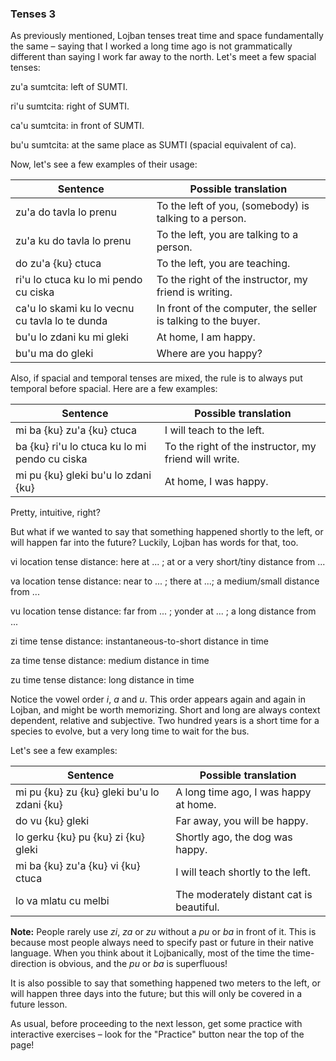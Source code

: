 ### Tenses 3

As previously mentioned, Lojban tenses treat time and space fundamentally the same &ndash; saying that I worked a long time ago is not grammatically different than saying I work far away to the north.
Let's meet a few spacial tenses:

<span class="definition-head">zu'a</span> sumtcita: left of SUMTI.

<span class="definition-head">ri'u</span> sumtcita: right of SUMTI.

<span class="definition-head">ca'u</span> sumtcita: in front of SUMTI.

<span class="definition-head">bu'u</span> sumtcita: at the same place as SUMTI (spacial equivalent of ca).

Now, let's see a few examples of their usage:

|Sentence|Possible translation|
|--------|-----------|
|zu'a do tavla lo prenu|To the left of you, (somebody) is talking to a person.|
|zu'a ku do tavla lo prenu|To the left, you are talking to a person.|
|do zu'a {ku} ctuca|To the left, you are teaching.|
|ri'u lo ctuca ku lo mi pendo cu ciska|To the right of the instructor, my friend is writing.|
|ca'u lo skami ku lo vecnu cu tavla lo te dunda|In front of the computer, the seller is talking to the buyer.|
|bu'u lo zdani ku mi gleki|At home, I am happy.|
|bu'u ma do gleki|Where are you happy?|

Also, if spacial and temporal tenses are mixed, the rule is to always put temporal before spacial.
Here are a few examples:

|Sentence|Possible translation|
|--------|-----------|
|mi ba {ku} zu'a {ku} ctuca|I will teach to the left.|
|ba {ku} ri'u lo ctuca ku lo mi pendo cu ciska|To the right of the instructor, my friend will write.|
|mi pu {ku} gleki bu'u lo zdani {ku}|At home, I was happy.|

Pretty, intuitive, right?

But what if we wanted to say that something happened shortly to the left, or will happen far into the future?
Luckily, Lojban has words for that, too.

<span class="definition-head">vi</span> location tense distance: here at ... ; at or a very short/tiny distance from ...

<span class="definition-head">va</span> location tense distance: near to ... ; there at ...; a medium/small distance from ...

<span class="definition-head">vu</span> location tense distance: far from ... ; yonder at ... ; a long distance from ...

<span class="definition-head">zi</span> time tense distance: instantaneous-to-short distance in time

<span class="definition-head">za</span> time tense distance: medium distance in time

<span class="definition-head">zu</span> time tense distance: long distance in time

Notice the vowel order _i_, _a_ and _u_.
This order appears again and again in Lojban, and might be worth memorizing.
Short and long are always context dependent, relative and subjective.
Two hundred years is a short time for a species to evolve, but a very long time to wait for the bus.

Let's see a few examples:

|Sentence|Possible translation|
|--------|-----------|
|mi pu {ku} zu {ku} gleki bu'u lo zdani {ku}|A long time ago, I was happy at home.|
|do vu {ku} gleki|Far away, you will be happy.|
|lo gerku {ku} pu {ku} zi {ku} gleki|Shortly ago, the dog was happy.|
|mi ba {ku} zu'a {ku} vi {ku} ctuca|I will teach shortly to the left.|
|lo va mlatu cu melbi|The moderately distant cat is beautiful.|

<!-- TODO: teach in next lesson about tenses, "Tenses 4" -->
<!--The order in which direction-sumtcita and distance-sumtcita are said makes a difference.-->
<!--The meaning of several tense words placed together is pictured by an imaginary journey reading from left to right.-->
<!--Thus _pu zu_ is a long time ago while zu pu is in the past of some point in time which is a long time toward the future or the past of now. In the first example, pu shows that we begin in the past, zu then that it is a long time backwards. In the second example, zu shows that we begin at some point far away in time from now, pu then, that we move backwards from that point. Thus pu zu is always in the past. zu pu could be in the future. The fact that these time tenses combine in this way is one of the differences between tense sumtcita and other sumtcita. The meanings of other sumtcita are not altered by the presence of additional sumtcita in a bridi.-->

**Note:** People rarely use _zi_, _za_ or _zu_ without a _pu_ or _ba_ in front of it.
This is because most people always need to specify past or future in their native language. When you think about it Lojbanically, most of the time the time-direction is obvious, and the _pu_ or _ba_ is superfluous!

It is also possible to say that something happened two meters to the left, or will happen three days into the future; but this will only be covered in a future lesson.

As usual, before proceeding to the next lesson, get some practice with interactive exercises &ndash; look for the "Practice" button near the top of the page!
